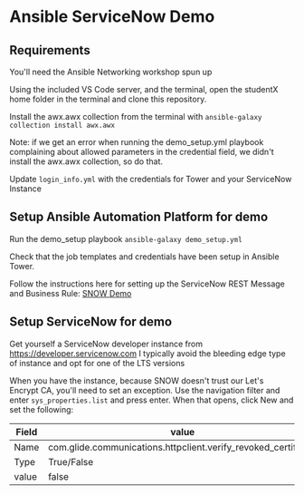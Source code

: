 # Ansible ServiceNow Demo

## Requirements
You'll need the Ansible Networking workshop spun up

Using the included VS Code server, and the terminal, open the studentX home folder in the terminal and clone this repository.

Install the awx.awx collection from the terminal with `ansible-galaxy collection install awx.awx`

Note: if we get an error when running the demo_setup.yml playbook complaining about allowed parameters in the credential field, we didn't install the awx.awx collection, so do that.

Update `login_info.yml` with the credentials for Tower and your ServiceNow Instance

## Setup Ansible Automation Platform for demo
Run the demo_setup playbook `ansible-galaxy demo_setup.yml` 

Check that the job templates and credentials have been setup in Ansible Tower.

Follow the instructions here for setting up the ServiceNow REST Message and Business Rule: [SNOW Demo](https://github.com/ansible/workshops/tree/devel/demos/servicenow/2-closed_loop_incident_mgmt)

## Setup ServiceNow for demo
Get yourself a ServiceNow developer instance from https://developer.servicenow.com  I typically avoid the bleeding edge type of instance and opt for one of the LTS versions

When you have the instance, because SNOW doesn't trust our Let's Encrypt CA, you'll need to set an exception.  Use the navigation filter and enter `sys_properties.list` and press enter.
When that opens, click New and set the following:

| Field | value |
| ----- | ----- |
| Name  | com.glide.communications.httpclient.verify_revoked_certificate |
| Type  | True/False |
| value | false |

